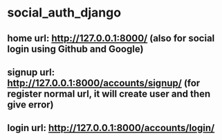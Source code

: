 # social_auth_django

## home url: http://127.0.0.1:8000/   (also for social login using Github and Google)
## signup url: http://127.0.0.1:8000/accounts/signup/   (for register normal url, it will create user and then give error)
## login url: http://127.0.0.1:8000/accounts/login/
